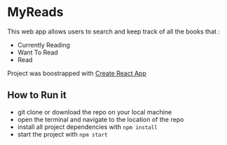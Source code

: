 # MyReads

This web app allows users to search and keep track of all the books that :

  * Currently Reading 
  * Want To Read
  * Read

Project was boostrapped with [Create React App](https://github.com/facebook/create-react-app)

## How to Run it 

* git clone or download the repo on your local machine 
* open the terminal and navigate to the location of the repo 
* install all project dependencies with `npm install `
* start the project with `npm start`